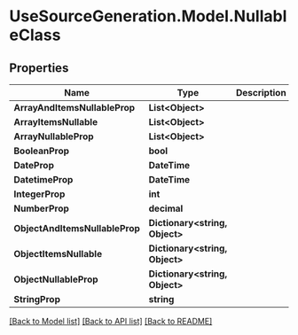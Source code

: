 # UseSourceGeneration.Model.NullableClass

## Properties

Name | Type | Description | Notes
------------ | ------------- | ------------- | -------------
**ArrayAndItemsNullableProp** | **List&lt;Object&gt;** |  | [optional] 
**ArrayItemsNullable** | **List&lt;Object&gt;** |  | [optional] 
**ArrayNullableProp** | **List&lt;Object&gt;** |  | [optional] 
**BooleanProp** | **bool** |  | [optional] 
**DateProp** | **DateTime** |  | [optional] 
**DatetimeProp** | **DateTime** |  | [optional] 
**IntegerProp** | **int** |  | [optional] 
**NumberProp** | **decimal** |  | [optional] 
**ObjectAndItemsNullableProp** | **Dictionary&lt;string, Object&gt;** |  | [optional] 
**ObjectItemsNullable** | **Dictionary&lt;string, Object&gt;** |  | [optional] 
**ObjectNullableProp** | **Dictionary&lt;string, Object&gt;** |  | [optional] 
**StringProp** | **string** |  | [optional] 

[[Back to Model list]](../../README.md#documentation-for-models) [[Back to API list]](../../README.md#documentation-for-api-endpoints) [[Back to README]](../../README.md)

